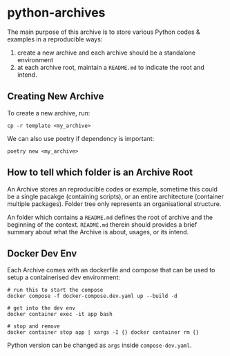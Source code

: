 # python-archives

The main purpose of this archive is to store various Python codes & examples in a reproducible ways:

1. create a new archive and each archive should be a standalone environment
2. at each archive root, maintain a `README.md` to indicate the root and intend.

## Creating New Archive

To create a new archive, run:

```shell
cp -r template <my_archive>
```

We can also use poetry if dependency is important:

```shell
poetry new <my_archive>
```

## How to tell which folder is an Archive Root

An Archive stores an reproducible codes or example, sometime this could be a single pacakge (containing scripts), or an entire architecture (container multiple packages). Folder tree only represents an organisational structure. 

An folder which contains a `README.md` defines the root of archive and the beginning of the context. `README.md` therein should provides a brief summary about what the Archive is about, usages, or its intend.

## Docker Dev Env

Each Archive comes with an dockerfile and compose that can be used to setup a containerised dev environment: 

```shell
# run this to start the compose 
docker compose -f docker-compose.dev.yaml up --build -d

# get into the dev env
docker container exec -it app bash

# stop and remove
docker container stop app | xargs -I {} docker container rm {}
```

Python version can be changed as `args` inside `compose-dev.yaml`.